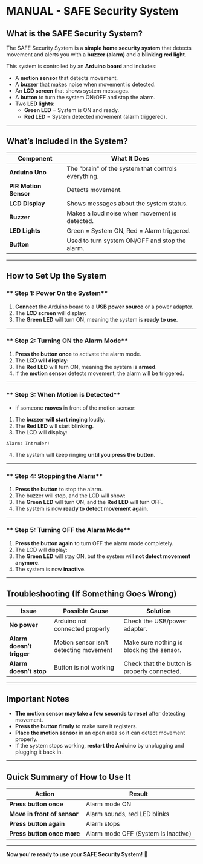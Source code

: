 # MANUAL - SAFE Security System

## What is the SAFE Security System?
The SAFE Security System is a **simple home security system** that detects movement and alerts you with a **buzzer (alarm)** and a **blinking red light**.

This system is controlled by an **Arduino board** and includes:
- A **motion sensor** that detects movement.
- A **buzzer** that makes noise when movement is detected.
- An **LCD screen** that shows system messages.
- A **button** to turn the system ON/OFF and stop the alarm.
- Two **LED lights**:
  - **Green LED** = System is ON and ready. 
  - **Red LED** = System detected movement (alarm triggered).

---

## What’s Included in the System?
| **Component**          | **What It Does** |
|------------------------|----------------|
| **Arduino Uno**        | The "brain" of the system that controls everything. |
| **PIR Motion Sensor**  | Detects movement. |
| **LCD Display**        | Shows messages about the system status. |
| **Buzzer**            | Makes a loud noise when movement is detected. |
| **LED Lights**        | Green = System ON, Red = Alarm triggered. |
| **Button**            | Used to turn system ON/OFF and stop the alarm. |

---

## How to Set Up the System

### ** Step 1: Power On the System**
1. **Connect** the Arduino board to a **USB power source** or a power adapter.
2. The **LCD screen** will display:  
3. The **Green LED** will turn ON, meaning the system is **ready to use**.

---

### ** Step 2: Turning ON the Alarm Mode**
1. **Press the button once** to activate the alarm mode.
2. The **LCD will display:**
3. The **Red LED** will turn ON, meaning the system is **armed**.
4. If the **motion sensor** detects movement, the alarm will be triggered.

---

### ** Step 3: When Motion is Detected**
- If someone **moves** in front of the motion sensor:
1. The **buzzer will start ringing** loudly.
2. The **Red LED** will start **blinking**.
3. The LCD will display:  
  ```
  Alarm: Intruder!
  ```
4. The system will keep ringing **until you press the button**.

---

### ** Step 4: Stopping the Alarm**
1. **Press the button** to stop the alarm.
2. The buzzer will stop, and the LCD will show:  
3. The **Green LED** will turn ON, and the **Red LED** will turn OFF.
4. The system is now **ready to detect movement again**.

---

### ** Step 5: Turning OFF the Alarm Mode**
1. **Press the button again** to turn OFF the alarm mode completely.
2. The LCD will display:  
3. The **Green LED** will stay ON, but the system will **not detect movement anymore**.
4. The system is now **inactive**.

---

## Troubleshooting (If Something Goes Wrong)
| **Issue**              | **Possible Cause**                | **Solution** |
|------------------------|--------------------------------|-------------|
| **No power**          | Arduino not connected properly | Check the USB/power adapter. |
| **Alarm doesn’t trigger** | Motion sensor isn’t detecting movement | Make sure nothing is blocking the sensor. |
| **Alarm doesn’t stop** | Button is not working | Check that the button is properly connected. |

---

## Important Notes
- **The motion sensor may take a few seconds to reset** after detecting movement.
- **Press the button firmly** to make sure it registers.
- **Place the motion sensor** in an open area so it can detect movement properly.
- If the system stops working, **restart the Arduino** by unplugging and plugging it back in.

---

## Quick Summary of How to Use It
| **Action**            | **Result**                               |
|----------------------|----------------------------------------|
| **Press button once** | Alarm mode ON |
| **Move in front of sensor** | Alarm sounds, red LED blinks |
| **Press button again** | Alarm stops                          |
| **Press button once more** | Alarm mode OFF (System is inactive) |

---

**Now you're ready to use your SAFE Security System!** 🚀  
